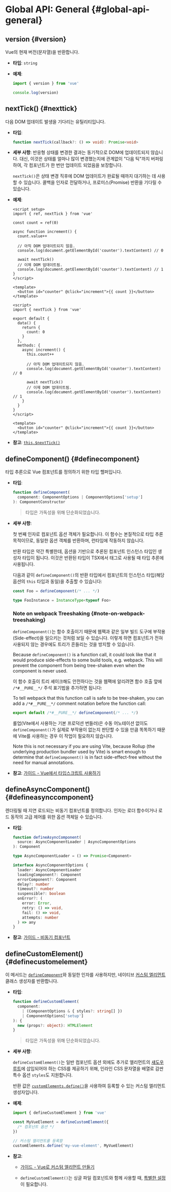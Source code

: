 # Global API: General {#global-api-general}

## version {#version}

Vue의 현재 버전(문자열)을 반환합니다.

- **타입**: `string`

- **예제**:

  ```js
  import { version } from 'vue'

  console.log(version)
  ```

## nextTick() {#nexttick}

다음 DOM 업데이트 발생을 기다리는 유틸리티입니다.

- **타입**:

  ```ts
  function nextTick(callback?: () => void): Promise<void>
  ```

- **세부 사항**:
  반응형 상태를 변경한 결과는 동기적으로 DOM에 업데이트되지 않습니다.
  대신, 이것은 상태를 얼마나 많이 변경했는지에 관계없이 "다음 틱"까지 버퍼링하여, 각 컴포넌트가 한 번만 업데이트 되었음을 보장합니다.

  `nextTick()`은 상태 변경 직후에 DOM 업데이트가 완료될 때까지 대기하는 데 사용할 수 있습니다.
  콜백을 인자로 전달하거나, 프로미스(Promise) 반환을 기다릴 수 있습니다.

- **예제**:

  
  <div class="composition-api">

  ```vue
  <script setup>
  import { ref, nextTick } from 'vue'

  const count = ref(0)

  async function increment() {
    count.value++

    // 아직 DOM 업데이트되지 않음.
    console.log(document.getElementById('counter').textContent) // 0

    await nextTick()
    // 이제 DOM 업데이트됨.
    console.log(document.getElementById('counter').textContent) // 1
  }
  </script>

  <template>
    <button id="counter" @click="increment">{{ count }}</button>
  </template>
  ```

  </div>
  <div class="options-api">

  ```vue
  <script>
  import { nextTick } from 'vue'

  export default {
    data() {
      return {
        count: 0
      }
    },
    methods: {
      async increment() {
        this.count++

        // 아직 DOM 업데이트되지 않음.
        console.log(document.getElementById('counter').textContent) // 0

        await nextTick()
        // 이제 DOM 업데이트됨.
        console.log(document.getElementById('counter').textContent) // 1
      }
    }
  }
  </script>

  <template>
    <button id="counter" @click="increment">{{ count }}</button>
  </template>
  ```

  </div>

- **참고**: [`this.$nextTick()`](/api/component-instance#nexttick)

## defineComponent() {#definecomponent}

타입 추론으로 Vue 컴포넌트를 정의하기 위한 타입 핼퍼입니다.

- **타입**:

  ```ts
  function defineComponent(
    component: ComponentOptions | ComponentOptions['setup']
  ): ComponentConstructor
  ```

  > 타입은 가독성을 위해 단순화되었습니다.

- **세부 사항**:

  첫 번째 인자로 컴포넌트 옵션 객체가 필요합니다.
  이 함수는 본질적으로 타입 추론 목적이므로, 동일한 옵션 객체를 반환하며, 런타임에 작동하지 않습니다.

  반환 타입은 약간 특별한데, 옵션을 기반으로 추론된 컴포넌트 인스턴스 타입인 생성자 타입이 됩니다.
  이것은 반환된 타입이 TSX에서 태그로 사용될 때 타입 추론에 사용됩니다.

  다음과 같이 `defineComponent()`의 반환 타입에서 컴포넌트의 인스턴스 타입(해당 옵션의 `this` 타입과 동일)을 추출할 수 있습니다:

  ```ts
  const Foo = defineComponent(/* ... */)

  type FooInstance = InstanceType<typeof Foo>
  ```

  ### Note on webpack Treeshaking {#note-on-webpack-treeshaking}

  `defineComponent()`는 함수 호출이기 때문에 웹팩과 같은 일부 빌드 도구에 부작용(Side-effect)을 일으키는 것처럼 보일 수 있습니다. 이렇게 하면 컴포넌트가 전혀 사용되지 않는 경우에도 트리가 흔들리는 것을 방지할 수 있습니다.

  Because `defineComponent()` is a function call, it could look like that it would produce side-effects to some build tools, e.g. webpack. This will prevent the component from being tree-shaken even when the component is never used.

  이 함수 호출이 트리 셰이크해도 안전하다는 것을 웹팩에 알리려면 함수 호출 앞에 `/*#__PURE__*/` 주석 표기법을 추가하면 됩니다:

  To tell webpack that this function call is safe to be tree-shaken, you can add a `/*#__PURE__*/` comment notation before the function call:

  ```js
  export default /*#__PURE__*/ defineComponent(/* ... */)
  ```

  롤업(Vite에서 사용하는 기본 프로덕션 번들러)은 수동 어노테이션 없이도 `defineComponent()`가 실제로 부작용이 없는지 판단할 수 있을 만큼 똑똑하기 때문에 Vite를 사용하는 경우 이 작업이 필요하지 않습니다.

  Note this is not necessary if you are using Vite, because Rollup (the underlying production bundler used by Vite) is smart enough to determine that `defineComponent()` is in fact side-effect-free without the need for manual annotations.

- **참고**: [가이드 - Vue에서 타입스크립트 사용하기](/guide/typescript/overview#general-usage-notes)

## defineAsyncComponent() {#defineasynccomponent}

렌더링될 때 지연 로드되는 비동기 컴포넌트를 정의합니다.
인자는 로더 함수이거나 로드 동작의 고급 제어를 위한 옵션 객체일 수 있습니다.

- **타입**:

  ```ts
  function defineAsyncComponent(
    source: AsyncComponentLoader | AsyncComponentOptions
  ): Component

  type AsyncComponentLoader = () => Promise<Component>

  interface AsyncComponentOptions {
    loader: AsyncComponentLoader
    loadingComponent?: Component
    errorComponent?: Component
    delay?: number
    timeout?: number
    suspensible?: boolean
    onError?: (
      error: Error,
      retry: () => void,
      fail: () => void,
      attempts: number
    ) => any
  }
  ```

- **참고**: [가이드 - 비동기 컴포넌트](/guide/components/async)

## defineCustomElement() {#definecustomelement}

이 메서드는 [`defineComponent`](#definecomponent)와 동일한 인자를 사용하지만,
네이티브 [커스텀 엘리먼트](https://developer.mozilla.org/en-US/docs/Web/Web_Components/Using_custom_elements) 클래스 생성자를 반환합니다.

- **타입**:

  ```ts
  function defineCustomElement(
    component:
      | (ComponentOptions & { styles?: string[] })
      | ComponentOptions['setup']
  ): {
    new (props?: object): HTMLElement
  }
  ```

  > 타입은 가독성을 위해 단순화되었습니다.

- **세부 사항**:

  `defineCustomElement()`는 일반 컴포넌트 옵션 외에도 추가로 엘리먼트의 [섀도우 루트](https://developer.mozilla.org/en-US/docs/Web/API/ShadowRoot)에 삽입되어야 하는 CSS를 제공하기 위해,
  인라인 CSS 문자열을 배열로 감싼 특수 옵션 `styles`도 지원합니다.

  반환 값은 [`customElements.define()`](https://developer.mozilla.org/en-US/docs/Web/API/CustomElementRegistry/define)을 사용하여 등록할 수 있는 커스텀 엘리먼트 생성자입니다.

- **예제**:

  ```js
  import { defineCustomElement } from 'vue'

  const MyVueElement = defineCustomElement({
    /* 컴포넌트 옵션 */
  })

  // 커스텀 엘리먼트를 등록함
  customElements.define('my-vue-element', MyVueElement)
  ```

- **참고**:

  - [가이드 - Vue로 커스텀 엘리먼트 만들기](/guide/extras/web-components#building-custom-elements-with-vue)

  - `defineCustomElement()`는 싱글 파일 컴포넌트와 함께 사용할 때, [특별한 설정](/guide/extras/web-components#sfc-as-custom-element)이 필요합니다.
